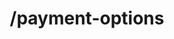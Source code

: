 ---
title: /payment-options
position_number: 1
type: post
description: Retreive all available payment options for given country, currency and amount parameters. Your merchant must be properly configured in order to retreive the payment options.

content_markdown: |-
  #### Direct API payment options endpoint

  {: .info }
  https://api.{env}.kibramoa.net/payment-options

  Use this endpoint to initiate a payment session and retreive all the payment options available.

  The response will return the sessionId and an array, with the different payment options found for your merchant. 

  All the relevant data to display the payment option itself will be provided on the paymentOptions array, each one contain all the required extraData or bankIds to be rendered on yout app.
  
  {: .info }
  Keep in mind that some payment options must require end-users to select things, such bank list or build a form in order to get the extra data.

  Request parameters:

  | Field   | Type   | Description                        |
  | ------- | ------ | ---------------------------------- |
  | *country | string(2) | Country code ISO alpha 2. |
  | *currency | string(3) | Currency code ISO alpha 3. |
  | *amount | decimal | Decimal value allowing max two digits after the decimal point. If the amount is a crypto currency, 8 digits are allowed after the decimal point. |
  | *language | string(2) | Language code ISO alpha 2. Values: 'EN', 'ES', 'PT', 'IN'. |
  | *redirectUrl | string | Merchant page to be redirected after the payout. |
  | *customer | object | Customer object with end user details, refer to Useful Data section for more information. |
  | merchantReference | string(36) | Merchant generated id for the transaction, if not provided Kibramoa will auto generate one. |
  | paymentReference | string(36) | Payment reference id, optional for merchant transaction trace purporses |
  | description | string(255) | Description text for the payout. |
  | userId | string(255) | User id generated by the merchant system. |
  | extra | string(255) | Optional payload for help merchant to track this payout. |
  | tax | string | Percentage tax, only for informational purporses, it is not applied to end amount. |
  | shippingAddress | object | Allow to add a different shipping address, otherwise Customer address object is used. Refer to Useful Data section for more information. |
  | orderDetails | array | Optional, it allow merchants to indicate productd details, like quantity, dimesions, description etc. Refer to Useful Data section for more information. |

  {: .info }
  **Note**: The `Content-Type` header should be set to `application/json` along with the merchant API key


  Success response have the following schema:
  
  {: .warning }
  **Note:** Session expires after 30 min, only 1 payment is allowed for each session.

  | Field   | Type   | Description                        |
  | ------- | ------ | ---------------------------------- |
  | sessionId | string | Unique session Id generated for this payment. | 
  | paymentOptions | array | Array of payment options available. | 
  | paymentOptions.name | string | Name of the payment option. | 
  | paymentOptions.paymentOptionId | string | Id of the payment option. | 
  | paymentOptions.logo | string | Payment option logo url. | 
  | paymentOptions.extraData | array | Array that represent a set of input fields to be filled by end-user. Refer to Useful Data section for futher details. | 
  | paymentOptions.banks | array | Array with bank ids and bank names that end-user must select. Refer to Useful Data section for futher details. | 


right_code_blocks:
  - code_block: |1-
     {
      "country": "BR",
      "currency": "BRL",
      "amount": 130.00,
      "redirectUrl": "https://merchant.io/where-to-go",
      "language": "ES",
      "customer": {
        "name": "John Doe",
        "email": "john@email.test",
        "phone": "+34666999666",
        "userDevice": "MOBILE",
        "userAgent": "Mozilla/5.0 (X11; Linux x86_64) AppleWebKit/537.36 (KHTML, like Gecko) Chrome/51.0.2704.103 Safari/537.36",
        "ip": "84.232.140.77",
        "address": {
          "street": "32 Windsor Gardens",
          "streetNumber": "24",
          "country": "GB",
          "zipCode": "W9 3RG",
          "city": "London",
          "state": "Great London."
        },
        "identify": {
          "number": "36570630563",
          "type": "BRA_CPF"
        }
      },
      "merchantReference": "mx-000000001",
      "paymentReference": "Invoice ABC123",
      "userId": "Merch_User_123",
      "extra1": "extraData001",
      "extra2": "extraData002",
      "extra3": "extraData003",
      "tax": "21%",
      "shippingAddress": {
        "street": "32 Windsor Gardens",
        "streetNumber": "24",
        "country": "GB",
        "zipCode": "W9 3RG",
        "city": "London",
        "state": "Great London."
      },
      "orderDetails": [
        {
          "productName": "shirt-1233474",
          "quantity": 1,
          "dimensions": "85x51",
          "description": "Blue sports t-shirt "
        }
      ]
     }
    title: Request
    language: json
  - code_block: |2-
      {
        "sessionId": "c3ee84b7-6ef7-4541-a2c7-5881fe86bb30",
        "paymentOptions": [
          {
            "paymentOptionId": "4fb6f4dfab76be51616d18e1f679409cc1d0711dc29399676a7c0fe52ad7d585462e19a1f95f8bff5c3583352c220bd43cca3ca6f04d2be17fbb20ee659fe797eb35395d8b9760faa477e4006fe8e00383eb26572a6a40467acf7503f5ba9f8344eeededf2765b2323",
            "name": "Bank Transfer",
            "logo": null,
            "extraData": [],
            "banks": [
              {
                "id": "8326",
                "name": "Bradesco",
                "logo": null
              },
              {
                "id": "8338",
                "name": "Banco Itau",
                "logo": null
              },
              {
                "id": "8339",
                "name": "Banco do Brasil",
                "logo": null
              }
            ]
          },
          ...
          {
            "paymentOptionId": "4fb6f4dfab76be51616d18e1f679409cc1d0711d91cc9a613f235ab52a84808f472e19adaa0a8ba75d3583352c2c038035c632abaf127fb67fbb20ee659fe797eb35395d8b9760faa477e4006fe8e00383eb26572a6a40467acf7503f5ba9f8344eeededf2765b2323",
            "name": "PIX",
            "logo": "https://kibramoa-dev.s3.eu-west-1.amazonaws.com/payment-options/79a14f6d-b026-44cf-a829-07900884ff0d/pix-1661669301772-400px.png",
            "extraData": [],
            "banks": []
          }
        ]
      }
    title: Response
    language: json
  - code_block: |3-    
       {
        "statusCode": 400,
        "message": [
          "The merchant reference needs to unique."
        ]
       }
    title: Error 400
    language: json
   
---